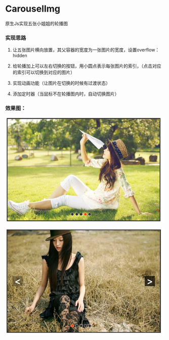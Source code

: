 # CarouselImg
原生Js实现五张小姐姐的轮播图

### 实现思路

1. 让五张图片横向放置，其父容器的宽度为一张图片的宽度，设置overflow：hidden

2. 给轮播加上可以左右切换的按钮，用小圆点表示每张图片的索引，（点击对应的索引可以切换到对应的图片）
 
3. 实现动画功能（让图片在切换的时候有过渡状态）

4. 添加定时器（当鼠标不在轮播图内时，自动切换图片）

### 效果图：

![未正常显示](https://github.com/AC-greener/CarouselImg/raw/master/img/photo1.png)

![未正常显示](https://github.com/AC-greener/CarouselImg/raw/master/img/photo2.png)
